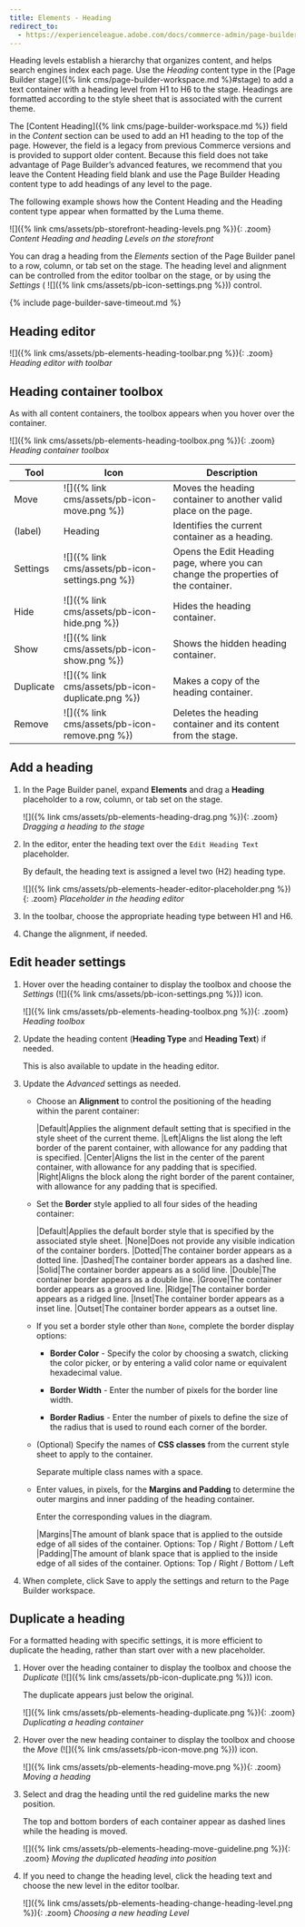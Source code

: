 ```yaml
---
title: Elements - Heading
redirect_to:
  - https://experienceleague.adobe.com/docs/commerce-admin/page-builder/elements/heading.html
---
```


Heading levels establish a hierarchy that organizes content, and helps search engines index each page. Use the _Heading_ content type in the [Page Builder stage]({% link cms/page-builder-workspace.md %}#stage) to add a text container with a heading level from H1 to H6 to the stage. Headings are formatted according to the style sheet that is associated with the current theme.

The [Content Heading]({% link cms/page-builder-workspace.md %}) field in the _Content_ section can be used to add an H1 heading to the top of the page. However, the field is a legacy from previous Commerce versions and is provided to support older content. Because this field does not take advantage of Page Builder’s advanced features, we recommend that you leave the Content Heading field blank and use the Page Builder Heading content type to add headings of any level to the page.

The following example shows how the Content Heading and the Heading content type appear when formatted by the Luma theme.

![]({% link cms/assets/pb-storefront-heading-levels.png %}){: .zoom}
_Content Heading and heading Levels on the storefront_

You can drag a heading from the _Elements_ section of the Page Builder panel to a row, column, or tab set on the stage. The heading level and alignment can be controlled from the editor toolbar on the stage, or by using the _Settings_ ( ![]({% link cms/assets/pb-icon-settings.png %})) control.

{% include page-builder-save-timeout.md %}

## Heading editor

![]({% link cms/assets/pb-elements-heading-toolbar.png %}){: .zoom}
_Heading editor with toolbar_

## Heading container toolbox

As with all content containers, the toolbox appears when you hover over the container.

![]({% link cms/assets/pb-elements-heading-toolbox.png %}){: .zoom}
_Heading container toolbox_

| Tool      | Icon              | Description            |
| --------- | ----------------- | ---------------------- |
| Move      | ![]({% link cms/assets/pb-icon-move.png %}) | Moves the heading container to another valid place on the page. |
| (label)   | Heading  | Identifies the current container as a heading. |
| Settings  | ![]({% link cms/assets/pb-icon-settings.png %}) | Opens the Edit Heading page, where you can change the properties of the container. |
| Hide      | ![]({% link cms/assets/pb-icon-hide.png %}) | Hides the heading container. |
| Show      | ![]({% link cms/assets/pb-icon-show.png %}) | Shows the hidden heading container. |
| Duplicate | ![]({% link cms/assets/pb-icon-duplicate.png %}) | Makes a copy of the heading container. |
| Remove    | ![]({% link cms/assets/pb-icon-remove.png %}) | Deletes the heading container and its content from the stage. |

## Add a heading

1. In the Page Builder panel, expand **Elements** and drag a **Heading** placeholder to a row, column, or tab set on the stage.

   ![]({% link cms/assets/pb-elements-heading-drag.png %}){: .zoom}
   _Dragging a heading to the stage_

1. In the editor, enter the heading text over the `Edit Heading Text` placeholder.

   By default, the heading text is assigned a level two (H2) heading type.

   ![]({% link cms/assets/pb-elements-header-editor-placeholder.png %}){: .zoom}
   _Placeholder in the heading editor_

1. In the toolbar, choose the appropriate heading type between H1 and H6.

1. Change the alignment, if needed.

## Edit header settings

1. Hover over the heading container to display the toolbox and choose the _Settings_ (![]({% link cms/assets/pb-icon-settings.png %})) icon.

   ![]({% link cms/assets/pb-elements-heading-toolbox.png %}){: .zoom}
   _Heading toolbox_

1. Update the heading content (**Heading Type** and **Heading Text**) if needed.

   This is also available to update in the heading editor.

1. Update the _Advanced_ settings as needed.

   - Choose an **Alignment** to control the positioning of the heading within the parent container:

      |Default|Applies the alignment default setting that is specified in the style sheet of the current theme.
      |Left|Aligns the list along the left border of the parent container, with allowance for any padding that is specified.
      |Center|Aligns the list in the center of the parent container, with allowance for any padding that is specified.
      |Right|Aligns the block along the right border of the parent container, with allowance for any padding that is specified.

   - Set the **Border** style applied to all four sides of the heading container:

      |Default|Applies the default border style that is specified by the associated style sheet.
      |None|Does not provide any visible indication of the container borders.
      |Dotted|The container border appears as a dotted line.
      |Dashed|The container border appears as a dashed line.
      |Solid|The container border appears as a solid line.
      |Double|The container border appears as a double line.
      |Groove|The container border appears as a grooved line.
      |Ridge|The container border appears as a ridged line.
      |Inset|The container border appears as a inset line.
      |Outset|The container border appears as a outset line.

   - If you set a border style other than `None`, complete the border display options:

      - **Border Color** - Specify the color by choosing a swatch, clicking the color picker, or by entering a valid color name or equivalent hexadecimal value.

      - **Border Width** - Enter the number of pixels for the border line width.

      - **Border Radius** - Enter the number of pixels to define the size of the radius that is used to round each corner of the border.

   - (Optional) Specify the names of **CSS classes** from the current style sheet to apply to the container.

      Separate multiple class names with a space.

   - Enter values, in pixels, for the **Margins and Padding** to determine the outer margins and inner padding of the heading container.

      Enter the corresponding values in the diagram.

      |Margins|The amount of blank space that is applied to the outside edge of all sides of the container. Options: Top / Right / Bottom / Left
      |Padding|The amount of blank space that is applied to the inside edge of all sides of the container. Options: Top / Right / Bottom / Left

1. When complete, click <span class="btn">Save</span> to apply the settings and return to the Page Builder workspace.

## Duplicate a heading

For a formatted heading with specific settings, it is more efficient to duplicate the heading, rather than start over with a new placeholder.

1. Hover over the heading container to display the toolbox and choose the _Duplicate_ (![]({% link cms/assets/pb-icon-duplicate.png %})) icon.

   The duplicate appears just below the original.

   ![]({% link cms/assets/pb-elements-heading-duplicate.png %}){: .zoom}
   _Duplicating a heading container_

1. Hover over the new heading container to display the toolbox and choose the _Move_ (![]({% link cms/assets/pb-icon-move.png %})) icon.

   ![]({% link cms/assets/pb-elements-heading-move.png %}){: .zoom}
   _Moving a heading_

1. Select and drag the heading until the red guideline marks the new position.

   The top and bottom borders of each container appear as dashed lines while the heading is moved.

   ![]({% link cms/assets/pb-elements-heading-move-guideline.png %}){: .zoom}
   _Moving the duplicated heading into position_

1. If you need to change the heading level, click the heading text and choose the new level in the editor toolbar.

   ![]({% link cms/assets/pb-elements-heading-change-heading-level.png %}){: .zoom}
   _Choosing a new heading Level_
